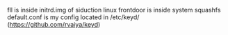fll is inside initrd.img of siduction linux
frontdoor is inside system squashfs
default.conf is my config located in /etc/keyd/ (https://github.com/rvaiya/keyd)
